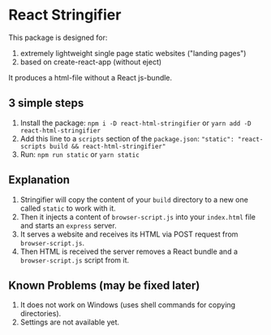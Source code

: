 # React Stringifier

This package is designed for:

1. extremely lightweight single page static websites ("landing pages")
2. based on create-react-app (without eject)

It produces a html-file without a React js-bundle.

## 3 simple steps

1. Install the package: `npm i -D react-html-stringifier` or `yarn add -D react-html-stringifier`
2. Add this line to a `scripts` section of the `package.json`: `"static": "react-scripts build && react-html-stringifier"`
3. Run: `npm run static` or `yarn static`

## Explanation

1. Stringifier will copy the content of your `build` directory to a new one called `static` to work with it.
2. Then it injects a content of `browser-script.js` into your `index.html` file and starts an `express` server.
3. It serves a website and receives its HTML via POST request from `browser-script.js`.
4. Then HTML is received the server removes a React bundle and a `browser-script.js` script from it.

## Known Problems (may be fixed later)

1. It does not work on Windows (uses shell commands for copying directories).
2. Settings are not available yet.
